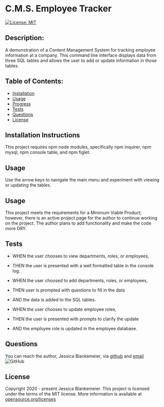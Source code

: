 # C.M.S. Employee Tracker
[![License: MIT](https://img.shields.io/badge/License-MIT-yellow.svg)](https://opensource.org/licenses/MIT)
## Description:  
 A demonstration of a Content Management System for tracking employee information at a company. This command line interface displays data from three SQL tables and allows the user to add or update information in those tables. 

    
## Table of Contents:
* [Installation](#installation-instructions)
* [Usage](#usage)
* [Progress](#progress)
* [Tests](#tests)
* [Questions](#questions)
* [License](#license-info)

## Installation Instructions
This project requires npm node modules, specifically npm inquirer, npm mysql, npm console table, and npm figlet. 

## Usage
Use the arrow keys to navigate the main menu and experiment with viewing or updating the tables. 

## Usage
This project meets the requirements for a Minimum Viable Product; however, there is an active project page for the author to continue working on the project. The author plans to add functionality and make the code more DRY. 

## Tests
- WHEN the user chooses to view departments, roles, or employees, 
- THEN the user is presented with a well formatted table in the console log. 

- WHEN the user choosed to add departments, roles, or employees, 
- THEN user is prompted with questions to fill in the data 
- AND the data is added to the SQL tables.

- WHEN the user chooses to update employee roles, 
- THEN the user is presented with prompts to clarify the update 
- AND the employee role is updated in the employee database. 

## Questions
You can reach the author, Jessica Blankemeier,  via [github](http://github.com/jessicablank) and [email](mailto:jessicablankemeier@gmail.com)
![GitHub](https://img.shields.io/github/followers/jessicablank?label=follow&style=social)

## License
Copyright 2020 - present Jessica Blankemeier.
This project is licensed under the terms of the MIT license. 
More information is available at [opensource.org/licenses](https://opensource.org/licenses/MIT) 